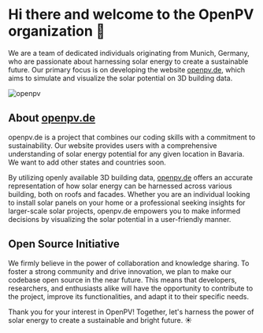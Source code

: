# Hi there and welcome to the OpenPV organization 👋

We are a team of dedicated individuals originating from Munich, Germany, who are passionate about harnessing solar energy to create a sustainable future.
Our primary focus is on developing the website [openpv.de](https://www.openpv.de), which aims to simulate and visualize the solar potential on 3D building data.

![openpv](https://github.com/open-pv/.github/assets/74312290/64b92933-acb5-44a5-9cd9-27f9a236936f)


## About [openpv.de](https://www.openpv.de)
openpv.de is a project that combines our coding skills with a commitment to sustainability. 
Our website provides users with a comprehensive understanding of solar energy potential for any given location in Bavaria. We want to add other states and 
countries soon.

By utilizing openly available 3D building data, [openpv.de](https://www.openpv.de) offers an accurate representation of how solar energy can be harnessed 
across various building, both on roofs and facades. Whether you are an individual looking to install solar panels on your home or a professional 
seeking insights for larger-scale solar projects, openpv.de empowers you to make informed decisions by visualizing the solar potential in a
user-friendly manner.

## Open Source Initiative

We firmly believe in the power of collaboration and knowledge sharing. To foster a strong community and drive innovation, we plan to make our
codebase open source in the near future. This means that developers, researchers, and enthusiasts alike will have the opportunity to contribute
to the project, improve its functionalities, and adapt it to their specific needs.


Thank you for your interest in OpenPV! Together, let's harness the power of solar energy to create a sustainable and bright future. ☀️

